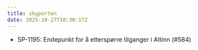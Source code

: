 ```yaml
---
title: skyporten
date: 2025-10-27T10:30:17Z
---
```

- SP-1195: Endepunkt for å etterspørre tilganger i Altinn (#584)

